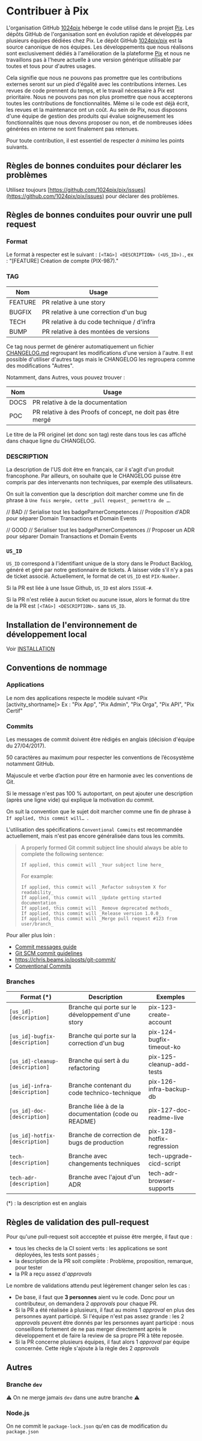 # Contribuer à Pix

L'organisation GitHub [1024pix](https://github.com/1024pix) héberge le code utilisé dans le projet [Pix](https://pix.fr). Les dépôts GitHub de l'organisation sont en évolution rapide et développés par plusieurs équipes dédiées chez Pix. Le dépôt GitHub [1024pix/pix](https://github.com/1024pix/pix) est la source canonique de nos équipes. Les développements que nous réalisons sont exclusivement dédiés à l'amélioration de la plateforme [Pix](https://pix.fr) et nous ne travaillons pas à l'heure actuelle à une version générique utilisable par toutes et tous pour d'autres usages.

Cela signifie que nous ne pouvons pas promettre que les contributions externes seront sur un pied d'égalité avec les contributions internes. Les revues de code prennent du temps, et le travail nécessaire à Pix est prioritaire. Nous ne pouvons pas non plus promettre que nous accepterons toutes les contributions de fonctionnalités. Même si le code est déjà écrit, les revues et la maintenance ont un coût. Au sein de Pix, nous disposons d'une équipe de gestion des produits qui évalue soigneusement les fonctionnalités que nous devons proposer ou non, et de nombreuses idées générées en interne ne sont finalement pas retenues.

Pour toute contribution, il est essentiel de respecter *à minima* les points suivants.

## Règles de bonnes conduites pour déclarer les problèmes

Utilisez toujours [https://github.com/1024pix/pix/issues](https://github.com/1024pix/pix/issues) pour déclarer des problèmes.

## Règles de bonnes conduites pour ouvrir une pull request

### Format

Le format à respecter est le suivant : `[<TAG>] <DESCRIPTION> (<US_ID>).`, ex : "[FEATURE] Création de compte (PIX-987)."

### TAG

Nom | Usage
--- | ---
FEATURE | PR relative à une story
BUGFIX | PR relative à une correction d'un bug
TECH | PR relative à du code technique / d'infra
BUMP | PR relative à des montées de versions

Ce tag nous permet de générer automatiquement un fichier [CHANGELOG.md](./CHANGELOG.md) regroupant les modifications d'une version à l'autre. Il est possible d'utiliser d'autres tags mais le CHANGELOG les regroupera comme des modifications "Autres".

Notamment, dans Autres, vous pouvez trouver : 

Nom | Usage
--- | ---
DOCS | PR relative à de la documentation
POC | PR relative à des Proofs of concept, ne doit pas être mergé

Le titre de la PR originel (et donc son tag) reste dans tous les cas affiché dans chaque ligne du CHANGELOG.

### DESCRIPTION

La description de l'US doit être en français, car il s'agit d'un produit francophone.
Par ailleurs, on souhaite que le CHANGELOG puisse être compris par des intervenants non techniques, par exemple des utilisateurs.

On suit la convention que la description doit marcher comme une fin de phrase à `Une fois mergée, cette _pull request_ permettra de …`.

// BAD
// Serialise tout les badgeParnerCompetences
// Proposition d'ADR pour séparer Domain Transactions et Domain Events

// GOOD
// Sérialiser tout les badgeParnerCompetences
// Proposer un ADR pour séparer Domain Transactions et Domain Events

### `US_ID`

`US_ID` correspond à l'identifiant unique de la story dans le Product Backlog, généré et géré par notre gestionnaire de tickets.
À laisser vide s'il n'y a pas de ticket associé.
Actuellement, le format de cet `US_ID` est `PIX-Number`.

Si la PR est liée à une Issue Github, `US_ID` est alors `ISSUE-#`.

Si la PR n'est reliée à aucun ticket ou aucune issue, alors le format du titre de la PR est `[<TAG>] <DESCRIPTION>.` sans `US_ID`.

## Installation de l'environnement de développement local

Voir [INSTALLATION](INSTALLATION.md)

## Conventions de nommage

### Applications

Le nom des applications respecte le modèle suivant <Pix [activity_shortname]>
Ex : "Pix App", "Pix Admin", "Pix Orga", "Pix API", "Pix Certif"

### Commits

Les messages de commit doivent être rédigés en anglais (décision d'équipe du 27/04/2017).

50 caractères au maximum pour respecter les conventions de l’écosystème notamment GitHub.

Majuscule et verbe d’action pour être en harmonie avec les conventions de Git.

Si le message n'est pas 100 % autoportant, on peut ajouter une description (après une ligne vide) qui explique la motivation du commit.

On suit la convention que le sujet doit marcher comme une fin de phrase à `If applied, this commit will… `.

L'utilisation des spécifications `Conventional Commits` est recommandée actuellement, mais n'est pas encore généralisée dans tous les commits.

> A properly formed Git commit subject line should always be able to complete the following sentence:
>
>     If applied, this commit will _Your subject line here_
>
> For example:
>
>     If applied, this commit will _Refactor subsystem X for readability_
>     If applied, this commit will _Update getting started documentation_
>     If applied, this commit will _Remove deprecated methods_
>     If applied, this commit will _Release version 1.0.0_
>     If applied, this commit will _Merge pull request #123 from user/branch_

Pour aller plus loin :

- [Commit messages guide](https://github.com/RomuloOliveira/commit-messages-guide/blob/master/README.md)
- [Git SCM commit guidelines](https://git-scm.com/book/en/v2/Distributed-Git-Contributing-to-a-Project#_commit_guidelines)
- https://chris.beams.io/posts/git-commit/
- [Conventional Commits](https://www.conventionalcommits.org/en/v1.0.0/)

### Branches

Format (\*) | Description | Exemples
--- | --- | ---
`[us_id]-[description]` | Branche qui porte sur le développement d'une story | pix-123-create-account
`[us_id]-bugfix-[description]` | Branche qui porte sur la correction d'un bug | pix-124-bugfix-timeout-ko
`[us_id]-cleanup-[description]` | Branche qui sert à du refactoring | pix-125-cleanup-add-tests
`[us_id]-infra-[description]` | Branche contenant du code technico-technique | pix-126-infra-backup-db
`[us_id]-doc-[description]` | Branche liée à de la documentation (code ou README) | pix-127-doc-readme-live
`[us_id]-hotfix-[description]` | Branche de correction de bugs de production | pix-128-hotfix-regression
`tech-[description]` | Branche  avec changements techniques | tech-upgrade-cicd-script
`tech-adr-[description]` | Branche avec l'ajout d'un ADR | tech-adr-browser-supports

(\*) : la description est en anglais

## Règles de validation des pull-request

Pour qu'une pull-request soit accceptée et puisse être mergée, il faut que : 

- tous les checks de la CI soient verts : les applications se sont déployées, les tests sont passés ;
- la description de la PR soit complète : Problème, proposition, remarque, pour tester
- la PR a reçu assez d'*approvals*

Le nombre de validations attendu peut légèrement changer selon les cas :

- De base, il faut que **3 personnes** aient vu le code. Donc pour un contributeur, on demandera 2 *approvals* pour chaque PR.
- Si la PR a été réalisée à plusieurs, il faut au moins 1 *approval* en plus des personnes ayant participé. Si l'équipe n'est pas assez grande : les 2 *approvals* peuvent être donnés par les personnes ayant participé : nous conseillons fortement de ne pas merger directement après le développement et de faire la review de sa propre PR à tête reposée.
- Si la PR concerne plusieurs équipes, il faut alors 1 *approval* par équipe concernée. Cette règle s'ajoute à la règle des 2 *approvals*


## Autres

### Branche `dev`

⚠️ On ne merge jamais `dev` dans une autre branche ⚠️

### Node.js

On ne commit le `package-lock.json` qu'en cas de modification du `package.json`

